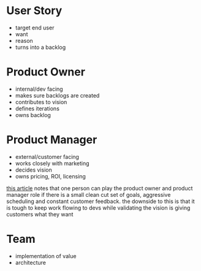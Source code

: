 # User Story

- target end user
- want
- reason
- turns into a backlog

# Product Owner

- internal/dev facing
- makes sure backlogs are created
- contributes to vision
- defines iterations
- owns backlog

# Product Manager

- external/customer facing
- works closely with marketing
- decides vision
- owns pricing, ROI, licensing

[this article](https://medium.com/@melissaperri/product-manager-vs-product-owner-57ff829aa74d) notes that one person can play the product owner and product manager role if there is a small clean cut set of goals, aggressive scheduling and constant customer feedback. the downside to this is that it is tough to keep work flowing to devs while validating the vision is giving customers what they want

# Team

- implementation of value
- architecture
